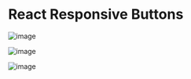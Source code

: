 # React Responsive Buttons


![image](https://github.com/HamzaDogann/React-Responsive-Buttons/assets/93007915/01b0b12d-c111-48ea-be71-a3b96aef2553)

![image](https://github.com/HamzaDogann/React-Responsive-Buttons/assets/93007915/a74c0896-1328-4aed-9134-78323cabda18)

![image](https://github.com/HamzaDogann/React-Responsive-Buttons/assets/93007915/9c695c61-9d33-4dba-985a-bf64e4647d00)



